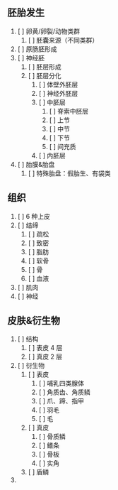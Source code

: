 ## 胚胎发生
1. [ ] 卵黄/卵裂/动物类群
	1. [ ] 胚囊来源（不同类群）
2. [ ] 原肠胚形成
3. [ ] 神经胚
	1. [ ] 胚层形成
	2. [ ] 胚层分化
		1. [ ] 体壁外胚层
		2. [ ] 神经外胚层
		3. [ ] 中胚层
			1. [ ] 脊索中胚层
			2. [ ] 上节
			3. [ ] 中节
			4. [ ] 下节
			5. [ ] 间充质
		4. [ ] 内胚层
4. [ ] 胎膜&胎盘
	1. [ ] 特殊胎盘：假胎生、有袋类
## 组织
1. [ ] 6 种上皮
2. [ ] 结缔
	1. [ ] 疏松
	2. [ ] 致密
	3. [ ] 脂肪
	4. [ ] 软骨
	5. [ ] 骨
	6. [ ] 血液
3. [ ] 肌肉
4. [ ] 神经
## 皮肤&衍生物
1. [ ] 结构
	1. [ ] 表皮 4 层
	2. [ ] 真皮 2 层
2. [ ] 衍生物
	1. [ ] 表皮
		1. [ ] 哺乳四类腺体
		2. [ ] 角质齿、角质鳞
		3. [ ] 爪、蹄、指甲
		4. [ ] 羽毛
		5. [ ] 毛
	2. [ ] 真皮
		1. [ ] 骨质鳞
		2. [ ] 鳍条
		3. [ ] 骨板
		4. [ ] 实角
	3. [ ] 盾鳞
3. 